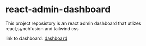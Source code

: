 # react-admin-dashboard

This project reposistory is an react admin dashboard that utlizes react,synchfusion and tailwind css

link to dashboard: [dashboard](https://polite-sfogliatella-e72335.netlify.app/)
